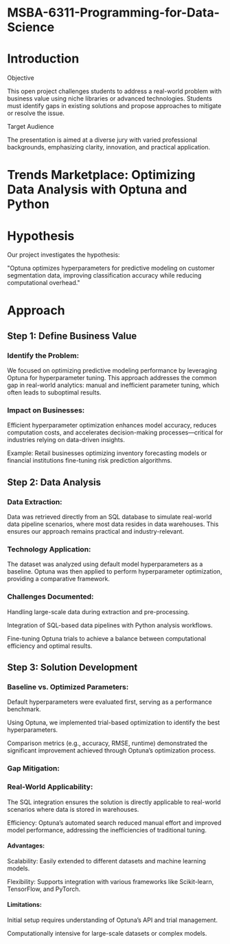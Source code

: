 # MSBA-6311-Programming-for-Data-Science

# Introduction

Objective

This open project challenges students to address a real-world problem with business value using niche libraries or advanced technologies. Students must identify gaps in existing solutions and propose approaches to mitigate or resolve the issue.

Target Audience

The presentation is aimed at a diverse jury with varied professional backgrounds, emphasizing clarity, innovation, and practical application.

# Trends Marketplace: Optimizing Data Analysis with Optuna and Python

# Hypothesis
Our project investigates the hypothesis:

"Optuna optimizes hyperparameters for predictive modeling on customer segmentation data, improving classification accuracy while reducing computational overhead."

# Approach
## Step 1: Define Business Value

### Identify the Problem:

We focused on optimizing predictive modeling performance by leveraging Optuna for hyperparameter tuning. This approach addresses the common gap in real-world analytics: manual and inefficient parameter tuning, which often leads to suboptimal results.

### Impact on Businesses:

Efficient hyperparameter optimization enhances model accuracy, reduces computation costs, and accelerates decision-making processes—critical for industries relying on data-driven insights.

Example: Retail businesses optimizing inventory forecasting models or financial institutions fine-tuning risk prediction algorithms.

## Step 2: Data Analysis

### Data Extraction:

Data was retrieved directly from an SQL database to simulate real-world data pipeline scenarios, where most data resides in data warehouses. This ensures our approach remains practical and industry-relevant.

### Technology Application:

The dataset was analyzed using default model hyperparameters as a baseline. Optuna was then applied to perform hyperparameter optimization, providing a comparative framework.

### Challenges Documented:

Handling large-scale data during extraction and pre-processing.

Integration of SQL-based data pipelines with Python analysis workflows.

Fine-tuning Optuna trials to achieve a balance between computational efficiency and optimal results.

## Step 3: Solution Development

### Baseline vs. Optimized Parameters:

Default hyperparameters were evaluated first, serving as a performance benchmark.

Using Optuna, we implemented trial-based optimization to identify the best hyperparameters.

Comparison metrics (e.g., accuracy, RMSE, runtime) demonstrated the significant improvement achieved through Optuna’s optimization process.

### Gap Mitigation:

### Real-World Applicability: 
The SQL integration ensures the solution is directly applicable to real-world scenarios where data is stored in warehouses.

Efficiency: Optuna’s automated search reduced manual effort and improved model performance, addressing the inefficiencies of traditional tuning.

#### Advantages:

Scalability: Easily extended to different datasets and machine learning models.

Flexibility: Supports integration with various frameworks like Scikit-learn, TensorFlow, and PyTorch.

#### Limitations:

Initial setup requires understanding of Optuna’s API and trial management.

Computationally intensive for large-scale datasets or complex models.
